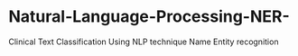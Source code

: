# Natural-Language-Processing-NER-
Clinical Text Classification Using NLP technique Name Entity recognition
